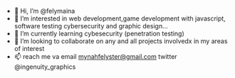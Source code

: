 - 👋 Hi, I’m @felymaina
- 👀 I’m interested in web development,game development with javascript, software testing cybersecurity and graphic design...
- 🌱 I’m currently learning cybesecurity (penetration testing) 
- 💞️ I’m looking to collaborate on any and all projects involvedx in my areas of interest
- 📫  reach me va email mynahfelyster@gmail.com
                    twitter @ingenuity_graphics

